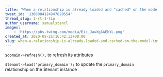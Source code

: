 ```yaml
---
title: 'When a relationship is already loaded and "cached" on the model instance, you''ll have to refresh it'
tweet_id: '1308084124947820554'
thread_slug: 1-rt-1-tip
author_username: samuelstancl
images:
    - 'https://pbs.twimg.com/media/Eic_JawXgAAEbYL.png'
created_at: 2020-09-21T16:42:13+00:00
slug: when-a-relationship-is-already-loaded-and-cached-on-the-model-instance-youll-have-to-refresh-it
---
```


`$domain->refresh();` to refresh its attributes

`$tenant->load('primary_domain');` to update the `primary_domain` relationship on the $tenant instance
